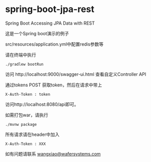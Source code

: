 # spring-boot-jpa-rest
Spring Boot Accessing JPA Data with REST

这是一个Spring boot演示的例子

src/resources/application.yml中配置redis参数等

请在终端中执行

```
./gradlew bootRun 
```

访问 http://localhost:9000/swagger-ui.html 查看自定义Controller API

通过tokens POST 获取token，然后在请求中带上

```
X-Auth-Token : token
```

访问http://localhost:8080/api即可。




如需打包war，请执行

```
./mvnw package    
```

所有请求请在header中加入 

```
X-Auth-Token : XXX
```

如有问题请联系 wangxiao@wafersystems.com

